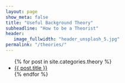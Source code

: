 ```yaml
---
layout: page
show_meta: false
title: "Useful Background Theory"
subheadline: "How to be a Theorist"
header:
   image_fullwidth: "header_unsplash_5.jpg"
permalink: "/theories/"
---
```

<ul>
    {% for post in site.categories.theory %}
    <li><a href="{{ site.url }}{{ site.baseurl }}{{ post.url }}">{{ post.title }}</a></li>
    {% endfor %}
</ul>
